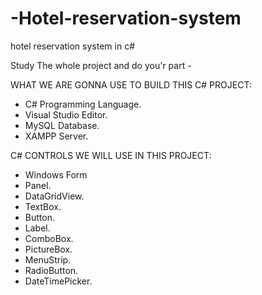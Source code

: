 # -Hotel-reservation-system
 hotel reservation system in c#

 Study The whole project and do you'r part -

 WHAT WE ARE GONNA USE TO BUILD THIS C# PROJECT:
 - C# Programming Language.
 - Visual Studio Editor.
 - MySQL Database.
 - XAMPP Server.

 C# CONTROLS WE WILL USE IN THIS PROJECT:
- Windows Form 
- Panel.
- DataGridView.
- TextBox.
- Button.
- Label.
- ComboBox.
- PictureBox.
- MenuStrip.
- RadioButton.
- DateTimePicker.